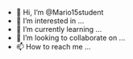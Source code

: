 - 👋 Hi, I’m @Mario15student
- 👀 I’m interested in ...
- 🌱 I’m currently learning ...
- 💞️ I’m looking to collaborate on ...
- 📫 How to reach me ...

<!---
Mario15student/Mario15student is a ✨ special ✨ repository because its `README.md` (this file) appears on your GitHub profile.
You can click the Preview link to take a look at your changes.
--->
